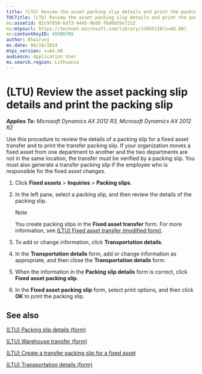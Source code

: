 ```yaml
---
title: (LTU) Review the asset packing slip details and print the packing slip
TOCTitle: (LTU) Review the asset packing slip details and print the packing slip
ms:assetid: 82c9f850-6d73-4445-9bd8-f6d6b55e7212
ms:mtpsurl: https://technet.microsoft.com/library/JJ665128(v=AX.60)
ms:contentKeyID: 49386709
author: Khairunj
ms.date: 04/18/2014
mtps_version: v=AX.60
audience: Application User
ms.search.region: Lithuania
---
```


# (LTU) Review the asset packing slip details and print the packing slip 


_**Applies To:** Microsoft Dynamics AX 2012 R3, Microsoft Dynamics AX 2012 R2_

Use this procedure to review the details of a packing slip for a fixed asset transfer and to print the transfer packing slip. If your organization moves a fixed asset from one department to another and the two departments are not in the same location, the transfer must be verified by a packing slip. You must also generate a transfer packing slip if the employee who is responsible for the fixed asset changes.

1.  Click **Fixed assets** \> **Inquiries** \> **Packing slips**.

2.  In the left pane, select a packing slip, and then review the details of the packing slip.
    

    > [!NOTE]
    > <P>You create packing slips in the <STRONG>Fixed asset transfer</STRONG> form. For more information, see <A href="https://technet.microsoft.com/library/dn126117(v=ax.60)">(LTU) Fixed asset transfer (modified form)</A>.</P>



3.  To add or change information, click **Transportation details**.

4.  In the **Transportation details** form, add or change information as appropriate, and then close the **Transportation details** form.

5.  When the information in the **Packing slip details** form is correct, click **Fixed asset packing slip**.

6.  In the **Fixed asset packing slip** form, select print options, and then click **OK** to print the packing slip.

## See also

[(LTU) Packing slip details (form)](https://technet.microsoft.com/library/jj911247\(v=ax.60\))

[(LTU) Warehouse transfer (form)](https://technet.microsoft.com/library/jj944989\(v=ax.60\))

[(LTU) Create a transfer packing slip for a fixed asset](ltu-create-a-transfer-packing-slip-for-a-fixed-asset.md)

[(LTU) Transportation details (form)](https://technet.microsoft.com/library/jj665040\(v=ax.60\))

  


